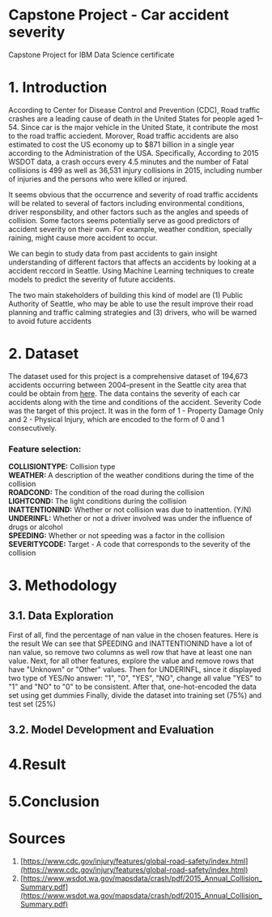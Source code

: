 # Capstone Project - Car accident severity
Capstone Project for IBM Data Science certificate

# 1. Introduction
According to Center for Disease Control and Prevention (CDC), Road traffic crashes are a leading cause of death in the United States for people aged 1–54. Since car is the major vehicle in the United State, it contribute the most to the road traffic acciedent. Morover, Road traffic accidents are also estimated to cost the US economy up to $871 billion in a single year according to the Administration of the USA. Specifically, According to 2015 WSDOT data, a crash occurs every 4.5 minutes and the number of Fatal collisions is 499 as well as 36,531 injury collisions in 2015, including number of injuries and the persons who were killed or injured. 

It seems obvious that the occurrence and severity of road traffic accidents will be related to several of factors including environmental conditions, driver responsbility, and other factors such as the angles and speeds of collision. Some factors seems potentially serve as good predictors of accident severity on their own. For example, weather condition, specially raining, might cause more accident to occur. 

We can begin to study data from past accidents to gain insight understanding of different factors that affects an accidents by looking at a accident reccord in Seattle. Using Machine Learning techniques to create models to predict the severity of future accidents. 

The two main stakeholders of building this kind of model are (1) Public Authority of Seattle, who may be able to use the result improve their road planning and traffic calming strategies and (3) drivers, who will be warned to avoid future accidents

# 2. Dataset
The dataset used for this project is a comprehensive dataset of 194,673 accidents occurring between 2004–present in the Seattle city area that could be obtain from [here](https://s3.us.cloud-object-storage.appdomain.cloud/cf-courses-data/CognitiveClass/DP0701EN/version-2/Data-Collisions.csv). The data contains the severity of each car accidents along with the time and conditions of the accident. Severity Code was the target of this project. It was in the form of 1 - Property Damage Only and 2 - Physical Injury, which are encoded to the form of 0 and 1 consecutively. 

### Feature selection:

**COLLISIONTYPE:**  Collision type  
**WEATHER:** A description of the weather conditions during the time of the collision  
**ROADCOND:** The condition of the road during the collision  
**LIGHTCOND:** The light conditions during the collision  
**INATTENTIONIND:** Whether or not collision was due to inattention. (Y/N)  
**UNDERINFL:** Whether or not a driver involved was under the influence of drugs or alcohol  
**SPEEDING:**  Whether or not speeding was a factor in the collision  
**SEVERITYCODE:** Target - A code that corresponds to the severity of the collision  
 

# 3. Methodology
## 3.1. Data Exploration
First of all, find the percentage of nan value in the chosen features. Here is the result
We can see that SPEEDING and INATTENTIONIND have a lot of nan value, so remove two columns as well row that have at least one nan value.
Next, for all other features, explore the value and remove rows that have "Unknown" or "Other" values.
Then for UNDERINFL, since it displayed two type of YES/No answer: "1", "0", "YES", "NO", change all value "YES" to "1" and "NO" to "0" to be consistent.
After that, one-hot-encoded the data set using get dummies
Finally, divide the dataset into training set (75%) and test set (25%)
## 3.2. Model Development and Evaluation

# 4.Result

# 5.Conclusion

# Sources
1. [https://www.cdc.gov/injury/features/global-road-safety/index.html](https://www.cdc.gov/injury/features/global-road-safety/index.html)
2. [https://www.wsdot.wa.gov/mapsdata/crash/pdf/2015_Annual_Collision_Summary.pdf](https://www.wsdot.wa.gov/mapsdata/crash/pdf/2015_Annual_Collision_Summary.pdf)
